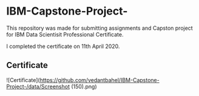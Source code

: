 # IBM-Capstone-Project-

This repository was made for submitting assignments and Capston project for IBM Data Scientisit Professional Certificate. 

I completed the certificate on 11th April 2020. 

## Certificate

![Certificate](https://github.com/vedantbahel/IBM-Capstone-Project-/data/Screenshot (150).png) 
